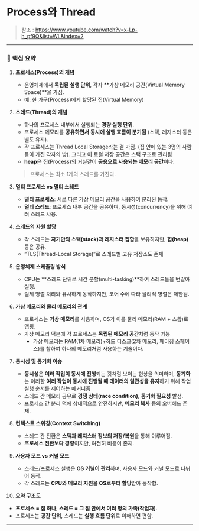 # Process와 Thread

> 참조 : https://www.youtube.com/watch?v=x-Lp-h_pf9Q&list=WL&index=2

---

### 📌 핵심 요약

1. **프로세스(Process)의 개념**

   * 운영체제에서 **독립된 실행 단위**, 각자 \*\*가상 메모리 공간(Virtual Memory Space)\*\*을 가짐.
   * 예: 한 가구(Process)에게 할당된 집(Virtual Memory) 

2. **스레드(Thread)의 개념**

   * 하나의 프로세스 내부에서 실행되는 **경량 실행 단위**.
   * 프로세스 메모리를 **공유하면서 동시에 실행 흐름이 분기됨** (스택, 레지스터 등은 별도 유지).
   * 각 프로세스는 Thread Local Storage라는 걸 가짐. (집 안에 있는 3명의 사람들이 가진 각자의 방). 그리고 이 로컬 저장 공간은 스택 구조로 관리됨
   * **heap**은 집(Process)의 거실같이 **공용으로 사용되는 메모리 공간**이다.

   > 프로세스는 최소 1개의 스레드를 가진다.

3. **멀티 프로세스 vs 멀티 스레드**

   * **멀티 프로세스**: 서로 다른 가상 메모리 공간을 사용하여 분리된 동작.
   * **멀티 스레드**: 프로세스 내부 공간을 공유하며, 동시성(concurrency)을 위해 여러 스레드 사용.

4. **스레드의 자원 할당**

   * 각 스레드는 **자기만의 스택(stack)과 레지스터 집합**을 보유하지만, **힙(heap)** 등은 공유.
   * “TLS(Thread-Local Storage)”로 스레드별 고유 저장소도 존재 

5. **운영체제 스케줄링 방식**

   * CPU는 \*\*스레드 단위로 시간 분할(multi-tasking)\*\*하여 스레드들을 번갈아 실행.
   * 실제 병렬 처리와 유사하게 동작하지만, 코어 수에 따라 물리적 병렬은 제한됨.

6. **가상 메모리와 물리 메모리의 관계**

   * 프로세스는 **가상 메모리**를 사용하며, OS가 이를 물리 메모리(RAM + 스왑)로 맵핑.
   * 가상 메모리 덕분에 각 프로세스는 **독립된 메모리 공간**처럼 동작 가능 
        * 가상 메모리는 RAM(1차 메모리)+하드 디스크(2차 메모리, 페이징 스페이스)를 합하여 하나의 메모리처럼 사용하는 기술이다.

7. **동시성 및 동기화 이슈**
   * **동시성**은 **여러 작업이 동시에 진행**되는 것처럼 보이는 현상을 의미하며, **동기화**는 이러한 **여러 작업이 동시에 진행될 때 데이터의 일관성을 유지**하기 위해 작업 실행 순서를 제어하는 메커니즘
   * 스레드 간 메모리 공유로 **경쟁 상태(race condition)**, **동기화 필요성** 발생.
   * 프로세스 간 분리 덕에 상대적으로 안전하지만, **메모리 복사** 등의 오버헤드 존재.

8. **컨텍스트 스위칭(Context Switching)**

   * 스레드 간 전환은 **스택과 레지스터 정보의 저장/복원**을 통해 이루어짐.
   * **프로세스 전환보다 경량**이지만, 여전히 비용이 존재.

9. **사용자 모드 vs 커널 모드**

   * 스레드/프로세스 실행은 **OS 커널이 관리**하며, 사용자 모드와 커널 모드로 나뉘어 동작.
   * 각 스레드는 **CPU와 메모리 자원을 OS로부터 할당**받아 동작함.

10. **요약 구조도**

* **프로세스 = 집 하나**, **스레드 = 그 집 안에서 여러 명의 가족(작업자)**.
* 프로세스는 **공간 단위**, 스레드는 **실행 흐름 단위**로 이해하면 편함.

---
